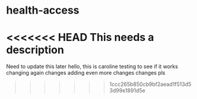 # health-access
<<<<<<< HEAD
This needs a description
=======
Need to update this later
hello, this is caroline testing to see if it works
changing again
changes 
adding even more changes 
changes pls
>>>>>>> 1ccc265b850cb9bf2aead1f513d53d99e1891d5e
